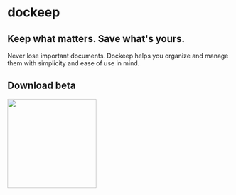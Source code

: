 # dockeep
## Keep what matters. Save what's yours. 
Never lose important documents. Dockeep helps you organize and manage them with simplicity and ease of use in mind.

<h2>Download beta</h2>  
<a href="https://github.com/mattgdot/dockeep/releases"><img src="https://raw.githubusercontent.com/NeoApplications/Neo-Backup/034b226cea5c1b30eb4f6a6f313e4dadcbb0ece4/badge_github.png" width="200"></a> 
